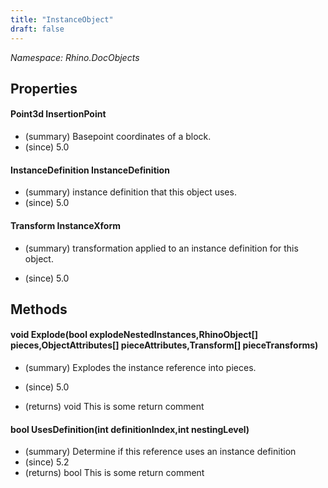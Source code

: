 ```yaml
---
title: "InstanceObject"
draft: false
---
```


*Namespace: Rhino.DocObjects*
## Properties
#### Point3d InsertionPoint
- (summary) Basepoint coordinates of a block.
- (since) 5.0
#### InstanceDefinition InstanceDefinition
- (summary) instance definition that this object uses.
- (since) 5.0
#### Transform InstanceXform
- (summary) 
     transformation applied to an instance definition for this object.
     
- (since) 5.0
## Methods
#### void Explode(bool explodeNestedInstances,RhinoObject[] pieces,ObjectAttributes[] pieceAttributes,Transform[] pieceTransforms)
- (summary) 
     Explodes the instance reference into pieces.
     
- (since) 5.0
- (returns) void This is some return comment
#### bool UsesDefinition(int definitionIndex,int nestingLevel)
- (summary) Determine if this reference uses an instance definition
- (since) 5.2
- (returns) bool This is some return comment
